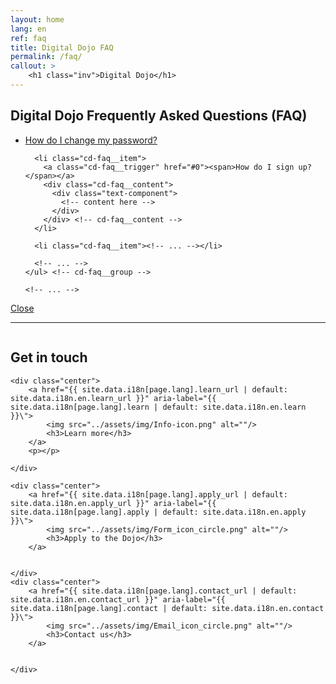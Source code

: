 ```yaml
---
layout: home
lang: en
ref: faq
title: Digital Dojo FAQ
permalink: /faq/
callout: >
    <h1 class="inv">Digital Dojo</h1>
---
```


## Digital Dojo Frequently Asked Questions (FAQ)

<section class="cd-faq js-cd-faq container max-width-md margin-top-lg margin-bottom-lg">

  <div class="cd-faq__items">
    <ul class="cd-faq__group">
      <li class="cd-faq__item">
        <a class="cd-faq__trigger" href="#0"><span>How do I change my password?</span></a>
        <div class="cd-faq__content">
          <div class="text-component">
            <!-- content here -->
          </div>
        </div> <!-- cd-faq__content -->
      </li>

      <li class="cd-faq__item">
        <a class="cd-faq__trigger" href="#0"><span>How do I sign up?</span></a>
        <div class="cd-faq__content">
          <div class="text-component">
            <!-- content here -->
          </div>
        </div> <!-- cd-faq__content -->
      </li>

      <li class="cd-faq__item"><!-- ... --></li>

      <!-- ... -->
    </ul> <!-- cd-faq__group -->

    <!-- ... -->
  </div> <!-- cd-faq__items -->

  <a href="#0" class="cd-faq__close-panel text-replace">Close</a>

  <div class="cd-faq__overlay" aria-hidden="true"></div>
</section> <!-- cd-faq -->





---
<p><img src="../assets/img/decorative-dots.png" class="dots" role="presentation" alt=""></p>

## Get in touch

<div class="grid-plain">
    
    <div class="center">
        <a href="{{ site.data.i18n[page.lang].learn_url | default: site.data.i18n.en.learn_url }}" aria-label="{{ site.data.i18n[page.lang].learn | default: site.data.i18n.en.learn }}\">
            <img src="../assets/img/Info-icon.png" alt=""/>
            <h3>Learn more</h3>
        </a>
        <p></p>

    </div>
    
    <div class="center">
        <a href="{{ site.data.i18n[page.lang].apply_url | default: site.data.i18n.en.apply_url }}" aria-label="{{ site.data.i18n[page.lang].apply | default: site.data.i18n.en.apply }}\">
            <img src="../assets/img/Form_icon_circle.png" alt=""/>
            <h3>Apply to the Dojo</h3>
        </a>
        

    </div>
    <div class="center">
        <a href="{{ site.data.i18n[page.lang].contact_url | default: site.data.i18n.en.contact_url }}" aria-label="{{ site.data.i18n[page.lang].contact | default: site.data.i18n.en.contact }}\">
            <img src="../assets/img/Email_icon_circle.png" alt=""/>
            <h3>Contact us</h3>
        </a>
        

    </div>

</div>

<script src="assets/js/util.js"></script> 
<script src="assets/js/dropdown.js"></script>

<link rel="stylesheet" href="_sass/base/_global.scss"></link>


